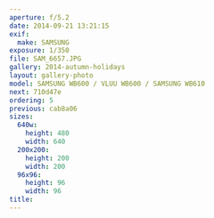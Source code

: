 ```yaml
---
aperture: f/5.2
date: 2014-09-21 13:21:15
exif:
  make: SAMSUNG
exposure: 1/350
file: SAM_6657.JPG
gallery: 2014-autumn-holidays
layout: gallery-photo
model: SAMSUNG WB600 / VLUU WB600 / SAMSUNG WB610
next: 710d47e
ordering: 5
previous: cab8a06
sizes:
  640w:
    height: 480
    width: 640
  200x200:
    height: 200
    width: 200
  96x96:
    height: 96
    width: 96
title: 
---
```

